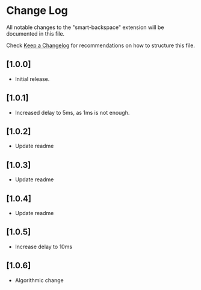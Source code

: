# Change Log

All notable changes to the "smart-backspace" extension will be documented in this file.

Check [Keep a Changelog](http://keepachangelog.com/) for recommendations on how to structure this file.

## [1.0.0]

- Initial release.

## [1.0.1]

- Increased delay to 5ms, as 1ms is not enough.

## [1.0.2]

- Update readme

## [1.0.3]

- Update readme

## [1.0.4]

- Update readme

## [1.0.5]

- Increase delay to 10ms

## [1.0.6]

- Algorithmic change
